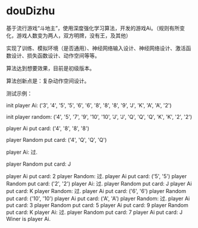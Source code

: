 # douDizhu

基于流行游戏“斗地主”，使用深度强化学习算法，开发的游戏Ai。（规则有所变化，游戏人数变为两人，双方明牌，没有王，及其他）

实现了训练、模拟环境（是否通用）、神经网络输入设计、神经网络设计、激活函数设计、损失函数设计、动作空间等等。

算法达到想要效果，目前是初级版本。

算法创新点是：复杂动作空间设计。

测试示例：


init player Ai: ('3', '4', '5', '5', '6', '6', '8', '8', '8', '9', 'J', 'K', 'A', 'A', '2')

init player random: ('4', '5', '7', '9', '10', '10', 'J', 'J', 'Q', 'Q', 'Q', 'K', 'K', '2', '2')

player Ai  put card: ('4', '8', '8', '8')

player Random put card: ('4', 'Q', 'Q', 'Q')

player Ai:  过.

player Random put card: J

player Ai  put card: 2
player Random:  过.
player Ai  put card: ('5', '5')
player Random put card: ('2', '2')
player Ai:  过.
player Random put card: J
player Ai  put card: K
player Random:  过.
player Ai  put card: ('6', '6')
player Random put card: ('10', '10')
player Ai  put card: ('A', 'A')
player Random:  过.
player Ai  put card: 3
player Random put card: 5
player Ai  put card: 9
player Random put card: K
player Ai:  过.
player Random put card: 7
player Ai  put card: J
Winer is player Ai.

